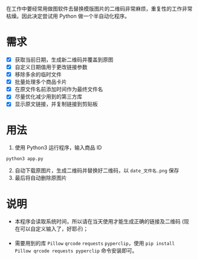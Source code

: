 在工作中要经常用做图软件去替换模版图片的二维码非常麻烦，重复性的工作非常枯燥。因此决定尝试用 Python 做一个半自动化程序。

# 需求

- [x] 获取当前日期，生成新二维码并覆盖到原图
- [x] 自定义日期值用于更改链接参数
- [x] 移除多余的临时文件
- [x] 批量处理多个商品卡片
- [x] 在原文件名前添加时间作为最终文件名
- [x] 尽量优化减少用到的第三方库
- [x] 显示原文链接，并复制链接到剪贴板

# 用法

1. 使用 Python3 运行程序，输入商品 ID

```shell
python3 app.py
```

2. 自动下载原图片，生成二维码并替换好二维码，以 `date_文件名.png` 保存
3. 最后将自动删除原图片

# 说明

- 本程序会读取系统时间，所以请在当天使用才能生成正确的链接及二维码 (现在可以自定义输入了，好耶✌️)；

- 需要用到的库 `Pillow` `qrcode` `requests` `pyperclip`，使用 `pip install Pillow qrcode requests pyperclip` 命令安装即可。

  

